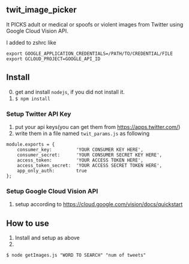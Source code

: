 twit_image_picker
----------------------

It PICKS adult or medical or spoofs or violent images from Twitter using Google Cloud Vision API.

I added to zshrc like
```
export GOOGLE_APPLICATION_CREDENTIALS=/PATH/TO/CREDENTIAL/FILE
export GCLOUD_PROJECT=GOOGLE_API_ID
```


## Install
0. get and install `nodejs`, if you did not install it.
1. `$ npm install`

### Setup Twitter API Key
1. put your api keys(you can get them from https://apps.twitter.com/)
2. write them in a file named `twit_params.js` as following

```
module.exports = {
	consumer_key:         'YOUR CONSUMER KEY HERE',
	consumer_secret:      'YOUR CONSUMER SECRET KEY HERE',
	access_token:         'YOUR ACCESS TOKEN HERE',
	access_token_secret:  'YOUR ACCESS SECRET TOKEN HERE',
	app_only_auth:        true
};
```

### Setup Google Cloud Vision API
1. setup according to https://cloud.google.com/vision/docs/quickstart

## How to use
1. Install and setup as above
2.
```
$ node getImages.js "WORD TO SEARCH" "num of tweets"
```
